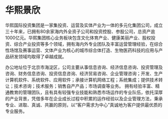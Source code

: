 # 

# 华熙景欣

华熙国际投资集团是一家集投资、运营及实体产业为一体的多元化集团公司，成立三十年来，已拥有80余家海内外全资子公司和投资控股、参股公司，总资产逾1000亿元。华熙集团核心业务板块包含文化体育产业、健康美丽产业、股权投资、综合产业投资等多个领域，拥有海内外专业团队及丰富运营管理经验，在综合性场馆及赛事运营、文体产业为核心的城市综合体打造、生物医药科技的应用与产品研发领域均取得了卓越成就。

办公地址位于北京市海淀区，公司主要从事信息咨询、经济信息咨询、投资管理及咨询、财务信息咨询、投资信息咨询、经济贸易咨询、企业管理咨询；开发、生产计算机软件、系统软件、应用软件；承接计算机网络工程；系统集成；提供技术转让；技术咨询；技术服务；销售自产产品；市场调查等业务。 拥有经验丰富、精通教育的管理团队，且有具有较强专业技能和熟悉市场运作的专业队伍，依托深厚的产业背景，凭借多年在企业成长过程中积累的运作经验以及企业管理方法，秉承专业、进取、真诚、共赢的原则，以“客户需求为中心”真诚地为客户提供最优质的专业服务。

